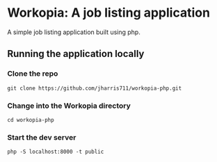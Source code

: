 # Workopia: A job listing application

A simple job listing application built using php.

## Running the application locally

### Clone the repo

```
git clone https://github.com/jharris711/workopia-php.git
```

### Change into the Workopia directory

```
cd workopia-php
```

### Start the dev server

```
php -S localhost:8000 -t public
```
